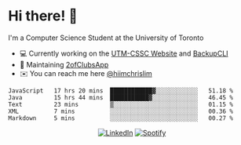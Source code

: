 # Hi there! 👋
I'm a Computer Science Student at the University of Toronto

- 💻 Currently working on the [UTM-CSSC Website](https://github.com/UTM-CSSC) and [BackupCLI](https://github.com/BackupHub/BackupCLI)
- 🔨 Maintaining [2ofClubsApp](https://github.com/2ofClubsApp)
- ✉️ You can reach me here [@hiimchrislim](mailto:hello@hiimchrislim.co)

<!--START_SECTION:waka-->
```text
JavaScript   17 hrs 20 mins  ████████████▓░░░░░░░░░░░░   51.18 % 
Java         15 hrs 44 mins  ███████████▓░░░░░░░░░░░░░   46.45 % 
Text         23 mins         ▒░░░░░░░░░░░░░░░░░░░░░░░░   01.15 % 
XML          7 mins          ░░░░░░░░░░░░░░░░░░░░░░░░░   00.36 % 
Markdown     5 mins          ░░░░░░░░░░░░░░░░░░░░░░░░░   00.27 % 
```
<!--END_SECTION:waka-->

<div align="center">
<a href="https://www.linkedin.com/in/hiimchrislim" target="_blank"><img src="https://img.shields.io/badge/LinkedIn-%230077B5.svg?&style=flat-square&logo=linkedin&logoColor=white" alt="LinkedIn"></a>
<a href="https://open.spotify.com/user/clim1231" target="_blank"><img src="https://img.shields.io/badge/Spotify-%231ED760.svg?&style=flat-square&logo=spotify&logoColor=white" alt="Spotify"></a>

</div>

